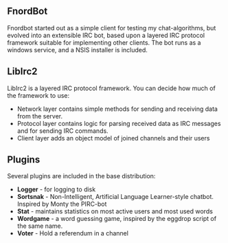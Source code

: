 ## FnordBot ##
Fnordbot started out as a simple client for testing my chat-algorithms, but evolved into an extensible IRC bot, based upon a layered IRC protocol framework suitable for implementing other clients.
The bot runs as a windows service, and a NSIS installer is included.

## LibIrc2 ##
LibIrc2 is a layered IRC protocol framework. You can decide how much of the framework to use:
  * Network layer contains simple methods for sending and receiving data from the server.
  * Protocol layer contains logic for parsing received data as IRC messages and for sending IRC commands.
  * Client layer adds an object model of joined channels and their users

## Plugins ##
Several plugins are included in the base distribution:
  * **Logger** - for logging to disk
  * **Sortsnak** - Non-Intelligent, Artificial Language Learner-style chatbot. Inspired by Monty the PIRC-bot
  * **Stat** - maintains statistics on most active users and most used words
  * **Wordgame** - a word guessing game, inspired by the eggdrop script of the same name.
  * **Voter** - Hold a referendum in a channel